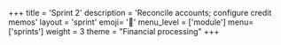 +++
title = 'Sprint 2'
description = 'Reconcile accounts; configure credit memos'
layout = 'sprint'
emoji= '🧾'
menu_level = ['module']
menu=['sprints']
weight = 3
theme = "Financial processing"
+++
